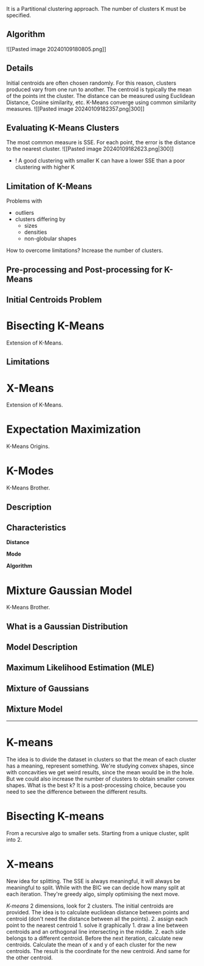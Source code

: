 It is a Partitional clustering approach.
The number of clusters K must be specified.
## Algorithm
![[Pasted image 20240109180805.png]]
## Details
Initial centroids are often chosen randomly. For this reason, clusters produced vary from one run to another.
The centroid is typically the mean of the points int the cluster.
The distance can be measured using Euclidean Distance, Cosine similarity, etc.
K-Means converge using common similarity measures.
![[Pasted image 20240109182357.png|300]]
## Evaluating K-Means Clusters
The most common measure is SSE.
For each point, the error is the distance to the nearest cluster.
![[Pasted image 20240109182623.png|300]]
- ! A good clustering with smaller K can have a lower SSE than a poor clustering with higher K

## Limitation of K-Means
Problems with
- outliers
- clusters differing by
	- sizes
	- densities
	- non-globular shapes

How to overcome limitations?
Increase the number of clusters.
## Pre-processing and Post-processing for K-Means




## Initial Centroids Problem



# Bisecting K-Means
Extension of K-Means.


## Limitations



# X-Means
Extension of K-Means.




# Expectation Maximization
K-Means Origins.




# K-Modes
K-Means Brother.

## Description


## Characteristics

**Distance**

**Mode**

**Algorithm**

# Mixture Gaussian Model
K-Means Brother.

## What is a Gaussian Distribution


## Model Description


## Maximum Likelihood Estimation (MLE)



## Mixture of Gaussians



## Mixture Model



---

# K-means
The idea is to divide the dataset in clusters so that the mean of each cluster has a meaning, represent something.
We're studying convex shapes, since with concavities we get weird results, since the mean would be in the hole. But we could also increase the number of clusters to obtain smaller convex shapes.
What is the best k? It is a post-processing choice, because you need to see the difference between the different results.

# Bisecting K-means
From a recursive algo to smaller sets. Starting from a unique cluster, split into 2.

# X-means
New idea for splitting. 
The SSE is always meaningful, it will always be meaningful to split. While with the BIC we can decide how many split at each iteration.
They're greedy algo, simply optimising the next move.

*K-means*
2 dimensions, look for 2 clusters.
The initial centroids are provided.
The idea is to calculate euclidean distance between points and centroid (don't need the distance between all the points).
2. assign each point to the nearest centroid
	1. solve it graphically
		1. draw a line between centroids and an orthogonal line intersecting in the middle.
		2. each side belongs to a different centroid.
Before the next iteration, calculate new centroids.
Calculate the mean of x and y of each cluster for the new centroids. The result is the coordinate for the new centroid. And same for the other centroid.